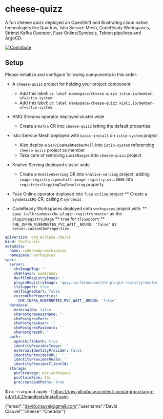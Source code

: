 # cheese-quizz

A fun cheese quizz deployed on OpenShift and illustrating cloud native technologies like Quarkus, Istio Service Mesh, CodeReady Workspaces, Strimzi Kafka Operator, Fuse Online/Syndesis, Tekton pipelines and ArgoCD.

[![Contribute](https://che.openshift.io/factory/resources/factory-contribute.svg)](https://codeready-crw.apps.ocp4.itix.fr/f?url=https://github.com/nmasse-itix/cheese-quizz&org=ITIX)


## Setup

Please initialize and configure following components in this order:

* A `cheese-quizz` project for holding your project component
    * Add this label: `oc label namespace/cheese-quizz istio.io/member-of=istio-system`
    * Add this label: `oc label namespace/cheese-quizz kiali.io/member-of=istio-system`

* AMQ Streams operator deployed cluster wide
    * Create a `Kafka` CR into `cheese-quizz` letting the default properties

* Istio Service Mesh deployed with `basic-install` on `istio-system` project
    * Also deploy a `ServiceMeshMemberRoll` into `istio-system` referencing `cheese-quizz` project as member
    * Take care of removing `LimitRanges` into `cheese-quizz` project

* Knative Serving deployed cluster wide
    * Create a `KnativeServing` CR into `knative-serving` project, adding `image-registry.openshift-image-registry.svc:5000` into `registriesSkippingTagResolving` property

* Fuse Online operator deployed into `fuse-online` project
** Create a `SyndesisCRD` CR, calling it `syndesis`

* CodeReady Workspaces deployed onto `workspaces` project with:
** `quay.io/lbroudoux/che-plugin-registry:master` as the `pluginRegistryImage`
** `true` for `tlsSupport`
** `CHE_INFRA_KUBERNETES_PVC_WAIT__BOUND: 'false'` as `server.customCheProperties`

```yml
apiVersion: org.eclipse.che/v1
kind: CheCluster
metadata:
  name: codeready-workspaces
  namespace: workspaces
spec:
  server:
    cheImageTag: ''
    cheFlavor: codeready
    devfileRegistryImage: ''
    pluginRegistryImage: 'quay.io/lbroudoux/che-plugin-registry:master'
    tlsSupport: true
    selfSignedCert: false
    customCheProperties:
      CHE_INFRA_KUBERNETES_PVC_WAIT__BOUND: 'false'
  database:
    externalDb: false
    chePostgresHostName: ''
    chePostgresPort: ''
    chePostgresUser: ''
    chePostgresPassword: ''
    chePostgresDb: ''
  auth:
    openShiftoAuth: true
    identityProviderImage: ''
    externalIdentityProvider: false
    identityProviderURL: ''
    identityProviderRealm: ''
    identityProviderClientId: ''
  storage:
    pvcStrategy: per-workspace
    pvcClaimSize: 1Gi
    preCreateSubPaths: true
```



$ oc -n argocd apply -f https://raw.githubusercontent.com/argoproj/argo-cd/v1.4.2/manifests/install.yaml


{"email":"david.clauvel@gmail.com","username":"David Clauvel","cheese":"Cheddar"}

